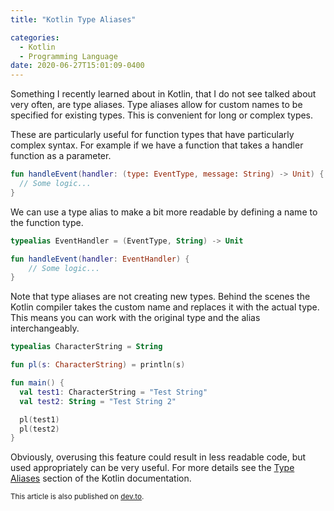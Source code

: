 ```yaml
---
title: "Kotlin Type Aliases"

categories:
  - Kotlin
  - Programming Language
date: 2020-06-27T15:01:09-0400
---
```


Something I recently learned about in Kotlin, that I do not see talked about very often, are 
type aliases. Type aliases allow for custom names to be specified for existing types. 
This is convenient for long or complex types.

These are particularly useful for function types that have particularly complex syntax. 
For example if we have a function that takes a handler function as a parameter.

```kotlin
fun handleEvent(handler: (type: EventType, message: String) -> Unit) {
  // Some logic...
}
```

We can use a type alias to make a bit more readable by defining a name to the function type.

```kotlin
typealias EventHandler = (EventType, String) -> Unit

fun handleEvent(handler: EventHandler) {
    // Some logic...
}
```

Note that type aliases are not creating new types. Behind the scenes the Kotlin compiler 
takes the custom name and replaces it with the actual type. This means you can work with 
the original type and the alias interchangeably. 

```kotlin
typealias CharacterString = String

fun pl(s: CharacterString) = println(s)

fun main() {
  val test1: CharacterString = "Test String"
  val test2: String = "Test String 2"

  pl(test1)
  pl(test2)
}
```

Obviously, overusing this feature could result in less readable code, but used appropriately 
can be very useful. For more details see the 
<a href="https://kotlinlang.org/docs/reference/type-aliases.html">Type Aliases</a> section 
of the Kotlin documentation.


<small>This article is also published on <a href="https://dev.to/mkbaldwin/kotlin-type-aliases-4g0f">dev.to</a>.</small>

